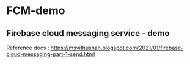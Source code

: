 # FCM-demo
Firebase cloud messaging service - demo
----------------------------------------------------

Reference docs : https://msvithushan.blogspot.com/2021/01/firebase-cloud-messaging-part-1-send.html
